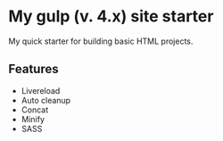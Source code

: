 # My gulp (v. 4.x) site starter

My quick starter for building basic HTML projects.

## Features

- Livereload
- Auto cleanup
- Concat
- Minify
- SASS
